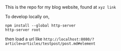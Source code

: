 This is the repo for my blog website, found at `xyz link`

To develop locally on,
```
npm install --global http-server
http-server root
```

then load a url like `http://localhost:8080/?article=articles/testpost/post.md#element`
